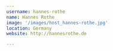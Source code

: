 ```yaml
---
username: hannes-rothe
name: Hannes Rothe
image: '/images/host_hannes-rothe.jpg'
location: Germany
website: http://hannesrothe.de

---
```

